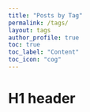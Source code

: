 ```yaml
---
title: "Posts by Tag"
permalink: /tags/
layout: tags
author_profile: true
toc: true
toc_label: "Content"
toc_icon: "cog"
---
```

# H1 header